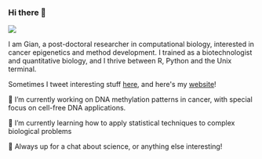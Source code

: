 ### Hi there 👋

![](https://komarev.com/ghpvc/?username=GMFranceschini)

I am Gian, a post-doctoral researcher in computational biology, interested in cancer epigenetics and method development.
I trained as a biotechnologist and quantitative biology, and I thrive between R, Python and the Unix terminal.

Sometimes I tweet interesting stuff [here](https://twitter.com/GMFranceschini), and here's my [website](https://gmfranceschini.github.io/)! 

🔭 I’m currently working on DNA methylation patterns in cancer, with special focus on cell-free DNA applications.

🌱 I’m currently learning how to apply statistical techniques to complex biological problems

💬 Always up for a chat about science, or anything else interesting!

<!--
**GMFranceschini/GMFranceschini** is a ✨ _special_ ✨ repository because its `README.md` (this file) appears on your GitHub profile.

Here are some ideas to get you started:

- 🔭 I’m currently working on ...
- 🌱 I’m currently learning ...
- 👯 I’m looking to collaborate on ...
- 🤔 I’m looking for help with ...
- 💬 Ask me about ...
- 📫 How to reach me: ...
- 😄 Pronouns: ...
- ⚡ Fun fact: ...
-->
